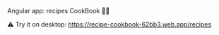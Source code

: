 Angular app: recipes CookBook 🥙🍣

⚠ Try it on desktop: https://recipe-cookbook-62bb3.web.app/recipes
